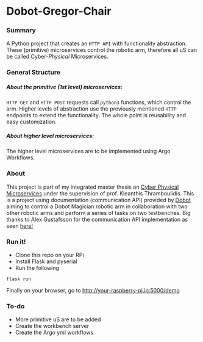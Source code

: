 # Dobot-Gregor-Chair

### Summary

A Python project that creates an ```HTTP API``` with functionality abstraction. These (primitive) microservices control the robotic arm, therefore all uS can be called Cyber-*Physical* Microservices.

### General Structure

##### About the primitive (1st level) microservices:

```HTTP GET``` and ```HTTP POST``` requests call ```python3``` functions, which control the arm. Higher levels of abstraction use the previously mentioned ```HTTP``` endpoints to extend the functionality. The whole point is reusability and easy customization.

##### About higher level microservices:

The higher level microservices are to be implemented using Argo Workflows.

### About

This project is part of my integrated master thesis on [Cyber Physical Microservices](https://sites.google.com/view/cyber-physical-microservice/gregor-chair) under the supervision of prof. Kleanthis Thramboulidis.
This is a project using documentation (communication API) provided by [Dobot](https://www.dobot.cc/) aiming to control a Dobot Magician robotic arm in collaboration with two other robotic arms and perform a series of tasks on two testbenches.
Big thanks to Alex Gustafsson for the communication API implementation as seen [here!](https://github.com/AlexGustafsson/dobot-python)

### Run it!
- Clone this repo on your RPi
- Install Flask and pyserial
- Run the following
```
flask run
```

Finally on your browser, go to http://your-raspberry-pi.ip:5000/demo

### To-do
- More primitive uS are to be added
- Create the workbench server
- Create the Argo yml workflows

